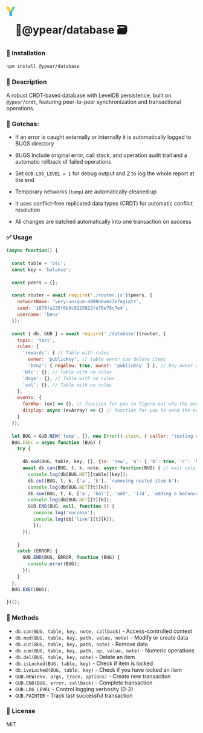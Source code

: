 # <img src="https://github.com/benzmuircroft/temp/blob/main/Yjs.png" height="32" style="vertical-align:40px;"/>🍐@ypear/database 🗃️


### 💾 Installation
```bash
npm install @ypear/database
```

### 👀 Description
A robust CRDT-based database with LevelDB persistence, built on `@ypear/crdt`, featuring peer-to-peer synchronization and transactional operations.

### 🤯 Gotchas:

- If an error is caught externally or internally it is automatically logged to BUGS directory

- BUGS Include original error, call stack, and operation audit trail and a automatic rollback of failed operations

- Set `GUB.LOG_LEVEL = 1` for debug output and 2 to log the whole report at the end

- Temporary networks (`temp`) are automatically cleaned up

- It uses conflict-free replicated data types (CRDT) for automatic conflict resolution

- All changes are batched automatically into one transaction on success


### ✅ Usage
```javascript
(async function() {
  
  const table = 'btc';
  const key = 'balance';
  
  const peers = {};

  const router = await require('./router.js')(peers, {
    networkName: 'very-unique-4898n0aev7e7egigtr',
    seed: '1879fa235f0b0c9125822fe76e78c7e4',
    username: 'benz'
  });

  const { db, GUB } = await require('./database')(router, {
    topic: 'test',
    rules: {
      'rewards': { // Table with rules
        owner: 'publicKey', // table owner can delete items
        'benz': { negAlow: true, owner: 'publicKey' } }, // key owner overrides table owner
      'btc': {}, // Table with no rules
      'doge': {}, // Table with no rules
      'sol': {}, // Table with no rules
    },
    events: {
      forWho: (ev) => {}, // function for you to figure out who the event is for
      display: async (evArray) => {} // function for you to send the events to the client side
    }
  });

  let BUG = GUB.NEW('temp', {}, new Error().stack, { caller: 'testing database' });
  BUG.EXEC = async function (BUG) {
    try {
      
      db.mod(BUG, table, key, [], {is: 'new', 'a': { 'b': true, 'c': '0'}}, 'creating it from scratch');
      await db.can(BUG, t, k, note, async function(BUG) { // wait only for things that already exist
        console.log(db[BUG.NET][table][key]);
        db.cut(BUG, t, k, ['a', 'b'], 'removing nested item b');
        console.log(db[BUG.NET][t][k]);
        db.sum(BUG, t, k, ['a', 'bal'], 'add', '174', 'adding a balance of 174');
        console.log(db[BUG.NET][t][k]);
        GUB.END(BUG, null, function () {
          console.log('success');
          console.log(db['live'][t][k]);
          });
      });

    }
    catch (ERROR) {
      GUB.END(BUG, ERROR, function (BUG) {
        console.error(BUG);
      });
    }
  };
  BUG.EXEC(BUG);

})();
```
### 🧰 Methods
- `db.can(BUG, table, key, note, callback)` - Access-controlled context
- `db.mod(BUG, table, key, path, value, note)` - Modify or create data
- `db.cut(BUG, table, key, path, note)` - Remove data
- `db.sum(BUG, table, key, path, op, value, note)` - Numeric operations
- `db.del(BUG, table, key, note)` - Delete an item
- `db.isLocked(BUG, table, key)` - Check if item is locked
- `db.iveLocked(BUG, table, key)` - Check if you have locked an item
- `GUB.NEW(env, args, trace, options)` - Create new transaction
- `GUB.END(BUG, error, callback)` - Complete transaction
- `GUB.LOG_LEVEL` - Control logging verbosity (0-2)
- `GUB.PAINTER` - Track last successful transaction


### 📜 License
MIT